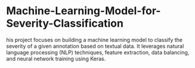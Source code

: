 # Machine-Learning-Model-for-Severity-Classification
his project focuses on building a machine learning model to classify the severity of a given annotation based on textual data. It leverages natural language processing (NLP) techniques, feature extraction, data balancing, and neural network training using Keras.
